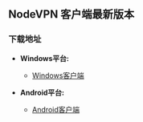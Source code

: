 ## NodeVPN 客户端最新版本
### 下载地址
- **Windows平台:**
  * [Windows客户端](https://raw.githubusercontent.com/newbreedlimited/nodevpn/master/NODEVPN_1.0.15.0.zip)

- **Android平台:**
  * [Android客户端](https://github.com/newbreedlimited/nodevpn/blob/master/nodevpn_3.0.1e_signed.apk?raw=true)

    
